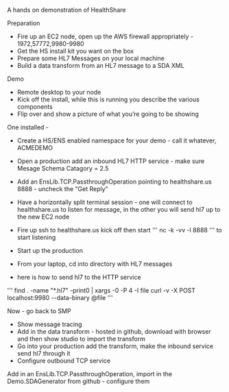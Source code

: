 A hands on demonstration of HealthShare

Preparation
- Fire up an EC2 node, open up the AWS firewall appropriately - 1972,57772,9980-9980
- Get the HS install kit you want on the box
- Prepare some HL7 Messages on your local machine
- Build a data transform from an HL7 message to a SDA XML


Demo 
- Remote desktop to your node
- Kick off the install, while this is running you describe the various components
- Flip over and show a picture of what you’re going to be showing

One installed -
- Create a HS/ENS enabled namespace for your demo - call it whatever, ACMEDEMO
- Open a production add an inbound HL7 HTTP service - make sure Mesage Schema Catagory = 2.5
- Add an EnsLib.TCP.PassthroughOperation pointing to healthshare.us 8888 - uncheck the "Get Reply"
- Have a horizontally split terminal session - one will connect to healthshare.us to listen for message, in the other you will send hl7 up to the new EC2 node
- Fire up ssh to healthshare.us kick off then start 
'''
nc -k -vv -l 8888 
'''
to start listening

- Start up the production
- From your laptop, cd into directory with HL7 messages
- here is how to send hl7 to the HTTP service

'''
 find . -name "*.hl7" -print0 | xargs -0 -P 4 -I file curl -v -X POST localhost:9980 --data-binary @file
'''

Now - go back to SMP
- Show message tracing
- Add in the data transform - hosted in github, download with browser and then show studio to import the transform
- Go into your production add the transform, make the inbound service send hl7 through it
- Configure outbound TCP service

Add in an EnsLib.TCP.PassthroughOperation, import in the Demo.SDAGenerator from github - configure them


